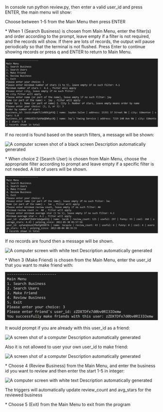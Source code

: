 In console run python review.py, then enter a valid user_id and press ENTER,
the main menu will show:

Choose between 1-5 from the Main Menu then press ENTER

\* When 1 (Search Business) is chosen from Main Menu, enter the
filter(s) and order according to the prompt, leave empty if a filter is
not required, and the records will show. If there are lots of records,
the output will pause periodically so that the terminal is not flushed.
Press Enter to continue showing records or press q and ENTER to return
to Main Menu.

![](./mdimages/media/image2.png)

If no record is found based on the search filters, a message will be
shown:

![A computer screen shot of a black screen Description automatically
generated](./mdimages/media/image3.png)

\* When choice 2 (Search User) is chosen from Main Menu, choose the
appropriate filter according to prompt and leave empty if a specific
filter is not needed. A list of users will be shown.

![](./mdimages/media/image4.png)

If no records are found then a message will be shown.

![A computer screen with white text Description automatically
generated](./mdimages/media/image5.png)

\* When 3 (Make Friend) is chosen from the Main Menu, enter the user_id
that you want to make friend with:

![](./mdimages/media/image6.png)

It would prompt if you are already with this user_id as a friend:

![A screen shot of a computer Description automatically
generated](./mdimages/media/image7.png)

Also it is not allowed to user your own user_id to make friend:

![A screen shot of a computer Description automatically
generated](./mdimages/media/image8.png)

\* Choose 4 (Review Business) from the Main Menu, and enter the business
id you want to review and then enter the start 1-5 in integer:

![A computer screen with white text Description automatically
generated](./mdimages/media/image9.png)

The triggers will automatically update review_count and avg_stars for
the reviewed business

\* Choose 5 (Exit) from the Main Menu to exit from the program
